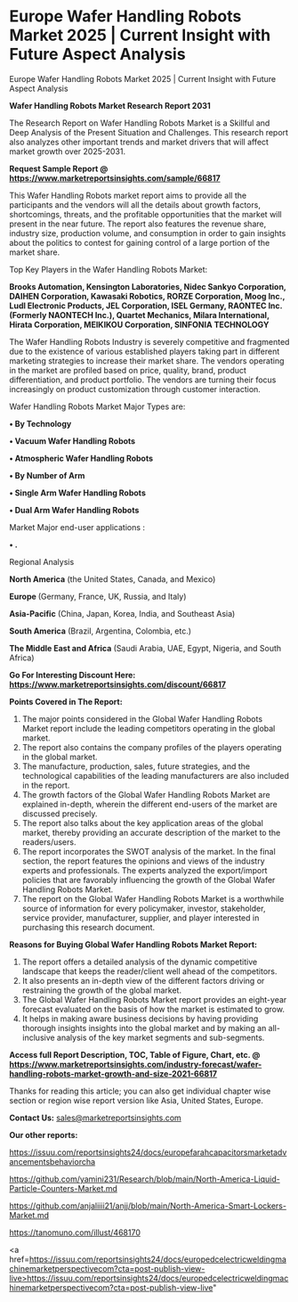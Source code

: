 # Europe Wafer Handling Robots Market 2025 | Current Insight with Future Aspect Analysis
Europe Wafer Handling Robots Market 2025 | Current Insight with Future Aspect Analysis

<strong>Wafer Handling Robots Market Research Report 2031</strong>

The Research Report on Wafer Handling Robots Market is a Skillful and Deep Analysis of the Present Situation and Challenges. This research report also analyzes other important trends and market drivers that will affect market growth over 2025-2031.

<strong>Request Sample Report @ <a href=https://www.marketreportsinsights.com/sample/66817>https://www.marketreportsinsights.com/sample/66817</a></strong>

This Wafer Handling Robots market report aims to provide all the participants and the vendors will all the details about growth factors, shortcomings, threats, and the profitable opportunities that the market will present in the near future. The report also features the revenue share, industry size, production volume, and consumption in order to gain insights about the politics to contest for gaining control of a large portion of the market share.

Top Key Players in the Wafer Handling Robots Market:

<strong>Brooks Automation, Kensington Laboratories, Nidec Sankyo Corporation, DAIHEN Corporation, Kawasaki Robotics, RORZE Corporation, Moog Inc., Ludl Electronic Products, JEL Corporation, ISEL Germany, RAONTEC Inc. (Formerly NAONTECH Inc.), Quartet Mechanics, Milara International, Hirata Corporation, MEIKIKOU Corporation, SINFONIA TECHNOLOGY</strong>

The Wafer Handling Robots Industry is severely competitive and fragmented due to the existence of various established players taking part in different marketing strategies to increase their market share. The vendors operating in the market are profiled based on price, quality, brand, product differentiation, and product portfolio. The vendors are turning their focus increasingly on product customization through customer interaction.

Wafer Handling Robots Market Major Types are:

<strong>• By Technology

• Vacuum Wafer Handling Robots

• Atmospheric Wafer Handling Robots

• By Number of Arm

• Single Arm Wafer Handling Robots

• Dual Arm Wafer Handling Robots</strong>

Market Major end-user applications :

<strong>• .</strong>

Regional Analysis

</u><strong><b>North America</b></strong> (the United States, Canada, and Mexico)

<strong><b>Europe </b></strong>(Germany, France, UK, Russia, and Italy)

<strong><b>Asia-Pacific</b></strong> (China, Japan, Korea, India, and Southeast Asia)

<strong><b>South America</b></strong> (Brazil, Argentina, Colombia, etc.)

<strong><b>The Middle East and Africa</b></strong> (Saudi Arabia, UAE, Egypt, Nigeria, and South Africa)

<strong>Go For Interesting Discount Here: <a href=https://www.marketreportsinsights.com/discount/66817>https://www.marketreportsinsights.com/discount/66817</a></strong>

<strong>Points Covered in The Report:</strong>
<ol>
  <li>The major points considered in the Global Wafer Handling Robots Market report include the leading competitors operating in the global market.</li>
  <li>The report also contains the company profiles of the players operating in the global market.</li>
  <li>The manufacture, production, sales, future strategies, and the technological capabilities of the leading manufacturers are also included in the report.</li>
  <li>The growth factors of the Global Wafer Handling Robots Market are explained in-depth, wherein the different end-users of the market are discussed precisely.</li>
  <li>The report also talks about the key application areas of the global market, thereby providing an accurate description of the market to the readers/users.</li>
  <li>The report incorporates the SWOT analysis of the market. In the final section, the report features the opinions and views of the industry experts and professionals. The experts analyzed the export/import policies that are favorably influencing the growth of the Global Wafer Handling Robots Market.</li>
  <li>The report on the Global Wafer Handling Robots Market is a worthwhile source of information for every policymaker, investor, stakeholder, service provider, manufacturer, supplier, and player interested in purchasing this research document.</li>
</ol>
<strong>Reasons for Buying Global Wafer Handling Robots Market Report:</strong>

<ol>
  <li>The report offers a detailed analysis of the dynamic competitive landscape that keeps the reader/client well ahead of the competitors.</li>
  <li>It also presents an in-depth view of the different factors driving or restraining the growth of the global market.</li>
  <li>The Global Wafer Handling Robots Market report provides an eight-year forecast evaluated on the basis of how the market is estimated to grow.</li>
  <li>It helps in making aware business decisions by having providing thorough insights insights into the global market and by making an all-inclusive analysis of the key market segments and sub-segments.</li>
</ol>
<strong>Access full Report Description, TOC, Table of Figure, Chart, etc. @ <a href=https://www.marketreportsinsights.com/industry-forecast/wafer-handling-robots-market-growth-and-size-2021-66817>https://www.marketreportsinsights.com/industry-forecast/wafer-handling-robots-market-growth-and-size-2021-66817</a></strong>


Thanks for reading this article; you can also get individual chapter wise section or region wise report version like Asia, United States, Europe.

<strong>Contact Us:</strong>
sales@marketreportsinsights.com

<strong>Our other reports:</strong>

<a href=https://issuu.com/reportsinsights24/docs/europefarahcapacitorsmarketadvancementsbehaviorcha>https://issuu.com/reportsinsights24/docs/europefarahcapacitorsmarketadvancementsbehaviorcha</a>

<a href=https://github.com/yamini231/Research/blob/main/North-America-Liquid-Particle-Counters-Market.md>https://github.com/yamini231/Research/blob/main/North-America-Liquid-Particle-Counters-Market.md</a>

<a href=https://github.com/anjaliiii21/anjj/blob/main/North-America-Smart-Lockers-Market.md>https://github.com/anjaliiii21/anjj/blob/main/North-America-Smart-Lockers-Market.md</a>

<a href=https://tanomuno.com/illust/468170>https://tanomuno.com/illust/468170</a>

<a href=https://issuu.com/reportsinsights24/docs/europedcelectricweldingmachinemarketperspectivecom?cta=post-publish-view-live>https://issuu.com/reportsinsights24/docs/europedcelectricweldingmachinemarketperspectivecom?cta=post-publish-view-live</a>"
